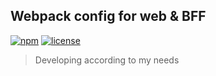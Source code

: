 ## Webpack config for web & BFF

[![npm](https://img.shields.io/npm/v/dk-webpack-config)](https://www.npmjs.com/package/dk-webpack-config)
[![license](https://img.shields.io/npm/l/dk-webpack-config)](https://github.com/dkazakov8/dk-framework/blob/master/packages/webpack-config/LICENSE)

> Developing according to my needs